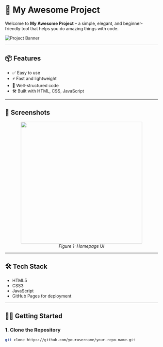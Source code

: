 # 🚀 My Awesome Project

Welcome to **My Awesome Project** – a simple, elegant, and beginner-friendly tool that helps you do amazing things with code.

![Project Banner](https://via.placeholder.com/800x200.png?text=My+Awesome+Project)

---

## 📦 Features

- ✅ Easy to use
- ⚡ Fast and lightweight
- 📁 Well-structured code
- 🛠️ Built with HTML, CSS, JavaScript

---

## 📸 Screenshots

<p align="center">
  <img src="https://via.placeholder.com/400x200.png" width="400" />
  <br/>
  <em>Figure 1: Homepage UI</em>
</p>

---

## 🛠️ Tech Stack

- HTML5
- CSS3
- JavaScript
- GitHub Pages for deployment

---

## 🧑‍💻 Getting Started

### 1. Clone the Repository

```bash
git clone https://github.com/yourusername/your-repo-name.git
